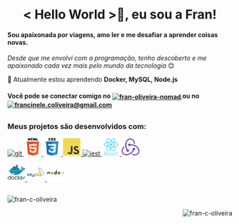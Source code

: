 ##
<div>
  <h1 align="center"> < Hello World >👋, eu sou a Fran!</h1>
  <h4 align="left">Sou apaixonada por viagens, amo ler e me desafiar a aprender coisas novas.</h4>
  <p><i>Desde que me envolvi com a programação, tenho descoberto e me apaixonado cada vez mais pelo mundo da tecnologia </i> 😊</p>

  <p>🌱 Atualmente estou aprendendo <b>Docker, MySQL, Node.js</b></p>

  <h4 align="left">
     Você pode se conectar comigo no  
    <a href="https://linkedin.com/in/fran-oliveira-nomad" target="blank"><img align="center" src="https://img.shields.io/badge/LinkedIn-0077B5?style=for-the-badge&logo=linkedin&logoColor=white" alt="fran-oliveira-nomad" />
    </a> 
    ou no  
    <a href="mailto:francinele.coliveira@gmail.com" target="blank"><img align="center" src="https://img.shields.io/badge/Gmail-D14836?style=for-the-badge&logo=gmail&logoColor=white" alt="francinele.coliveira@gmail.com" /></a>
  </h4>
</div>
  
  ##
  
<div>
  <h3 align="left">Meus projetos são desenvolvidos com:</h3>
  <p align="left">
    <a href="https://git-scm.com/" target="_blank" rel="noreferrer"> 
      <img src="https://www.vectorlogo.zone/logos/git-scm/git-scm-icon.svg" alt="git" width="40" height="40"/> 
    </a>
    <a href="https://www.w3.org/html/" target="_blank" rel="noreferrer"> 
      <img src="https://raw.githubusercontent.com/devicons/devicon/master/icons/html5/html5-original-wordmark.svg" alt="html5" width="40" height="40"/> 
    </a>
    <a href="https://www.w3schools.com/css/" target="_blank" rel="noreferrer"> 
      <img src="https://raw.githubusercontent.com/devicons/devicon/master/icons/css3/css3-original-wordmark.svg" alt="css3" width="40" height="40"/> 
    </a>
    <a href="https://developer.mozilla.org/en-US/docs/Web/JavaScript" target="_blank" rel="noreferrer"> 
      <img src="https://raw.githubusercontent.com/devicons/devicon/master/icons/javascript/javascript-original.svg" alt="javascript" width="40" height="40"/> 
    </a> 
    <a href="https://jestjs.io" target="_blank" rel="noreferrer"> 
      <img src="https://www.vectorlogo.zone/logos/jestjsio/jestjsio-icon.svg" alt="jest" width="40" height="40"/> 
    </a>
    <a href="https://reactjs.org/" target="_blank" rel="noreferrer"> 
      <img src="https://raw.githubusercontent.com/devicons/devicon/master/icons/react/react-original-wordmark.svg" alt="react" width="40" height="40"/> 
    </a>
    <a href="https://redux.js.org" target="_blank" rel="noreferrer"> 
      <img src="https://raw.githubusercontent.com/devicons/devicon/master/icons/redux/redux-original.svg" alt="redux" width="40" height="40"/> 
    </a> 
  </p>
   <p> 
     <a href="https://www.docker.com/" target="_blank" rel="noreferrer"> 
       <img src="https://raw.githubusercontent.com/devicons/devicon/master/icons/docker/docker-original-wordmark.svg" alt="docker" width="40" height="40"/> 
     </a>    
    <a href="https://www.mysql.com/" target="_blank" rel="noreferrer"> 
      <img src="https://raw.githubusercontent.com/devicons/devicon/master/icons/mysql/mysql-original-wordmark.svg" alt="mysql" width="40" height="40"/> 
     </a> 
    <a href="https://nodejs.org" target="_blank" rel="noreferrer"> 
      <img src="https://raw.githubusercontent.com/devicons/devicon/master/icons/nodejs/nodejs-original-wordmark.svg" alt="nodejs" width="40" height="40"/> 
     </a> 
  </p>
</div>
  
  ##
  
 <p align="left">
  <img src="https://github-readme-stats.vercel.app/api/top-langs?username=fran-c-oliveira&show_icons=true&theme=material-palenight&locale=pt-br&layout=compact&include_all_commits=true&include_private=true&custom_title=Linguagens mais utilizadas:" alt="fran-c-oliveira" />
  </p>
<p align="right">&nbsp;
  <img height=180em src="https://github-readme-stats.vercel.app/api?username=fran-c-oliveira&show_icons=true&theme=material-palenight&locale=pt-br&include_all_commits=true&include_private=true&custom_title=Meus Stats aqui no Github:" alt="fran-c-oliveira" />
</p>

